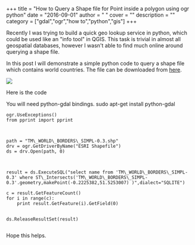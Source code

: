 
+++
title = "How to Query a Shape file for Point inside a polygon using ogr python"
date = "2016-09-01"
author = " "
cover = ""
description = ""
category = ["gdal","ogr","how to","python","gis"]
+++

Recently I was trying to build a quick geo lookup service in python, which could be used like an "info tool" in QGIS. This task is trivial in almost all geospatial databases, however I wasn't able to find much online around querying a shape file.

 In this post I will demonstrate a simple python code to query a shape file which contains world countries. The file can be downloaded from [here](https://github.com/RandomEtc/shapefile-js/tree/master/thematicmapping).

 ![](/media/image_367885381841472742976614.png)

 Here is the code

  You will need python-gdal bindings. sudo apt-get install python-gdal 

```from osgeo import ogr
ogr.UseExceptions()
from pprint import pprint

 

path = "TM\_WORLD\_BORDERS\_SIMPL-0.3.shp"
drv = ogr.GetDriverByName("ESRI Shapefile")
ds = drv.Open(path, 0) 

 

result = ds.ExecuteSQL("select name from 'TM\_WORLD\_BORDERS\_SIMPL-0.3' where ST\_Intersects('TM\_WORLD\_BORDERS\_SIMPL-0.3'.geometry,makePoint(-0.2225382,51.5253007) )",dialect="SQLITE")

c = result.GetFeatureCount()
for i in range(c):
    print result.GetFeature(i).GetField(0)
 

ds.ReleaseResultSet(result)


```
  Hope this helps. 



